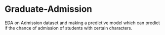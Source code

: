 # Graduate-Admission
EDA on Admission dataset and making a predictive model which can predict if the chance of admission of students with certain characters.
